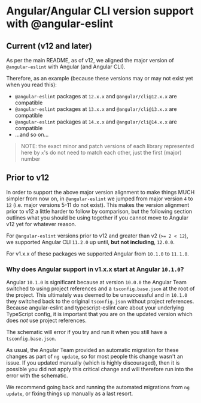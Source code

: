# Angular/Angular CLI version support with @angular-eslint

## Current (v12 and later)

As per the main README, as of v12, we aligned the major version of `@angular-eslint` with Angular (and Angular CLI).

Therefore, as an example (because these versions may or may not exist yet when you read this):

- `@angular-eslint` packages at `12.x.x` and `@angular/cli@12.x.x` are compatible
- `@angular-eslint` packages at `13.x.x` and `@angular/cli@13.x.x` are compatible
- `@angular-eslint` packages at `14.x.x` and `@angular/cli@14.x.x` are compatible
- ...and so on...

> NOTE: the exact minor and patch versions of each library represented here by `x`'s do not need to match each other, just the first (major) number

## Prior to v12

In order to support the above major version alignment to make things MUCH simpler from now on, in `@angular-eslint` we jumped from major version `4` to `12` (i.e. major versions 5-11 do not exist). This makes the version alignment prior to v12 a little harder to follow by comparison, but the following section outlines what you should be using together if you cannot move to Angular v12 yet for whatever reason.

For `@angular-eslint` versions prior to v12 and greater than v2 (`>= 2 < 12`), we supported Angular CLI `11.2.0` up until, **but not including**, `12.0.0`.

For v1.x.x of these packages we supported Angular from `10.1.0` to `11.1.0`.

### Why does Angular support in v1.x.x start at Angular `10.1.0`?

Angular `10.1.0` is significant because at version `10.0.0` the Angular Team switched to using project references and a `tsconfig.base.json` at the root of the project. This ultimately was deemed to be unsuccessful and in `10.1.0` they switched back to the original `tsconfig.json` without project references. Because angular-eslint and typescript-eslint care about your underlying TypeScript config, it is important that you are on the updated version which does _not_ use project references.

The schematic will error if you try and run it when you still have a `tsconfig.base.json`.

As usual, the Angular Team provided an automatic migration for these changes as part of `ng update`, so for most people this change wasn't an issue. If you updated manually (which is highly discouraged), then it is possible you did not apply this critical change and will therefore run into the error with the schematic.

We recommend going back and running the automated migrations from `ng update`, or fixing things up manually as a last resort.
